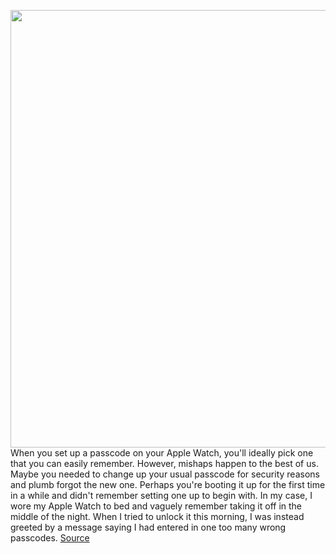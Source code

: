 <img src='https://cdn.vox-cdn.com/thumbor/1lSa-6FlUtwStMyKH55jl1J3p7A=/0x0:2040x1360/1200x800/filters:focal(857x517:1183x843)/cdn.vox-cdn.com/uploads/chorus_image/image/70794730/IMG_2738.0.jpg' width='700px' /><br/>
When you set up a passcode on your Apple Watch, you'll ideally pick one that you can easily remember. However, mishaps happen to the best of us. Maybe you needed to change up your usual passcode for security reasons and plumb forgot the new one. Perhaps you're booting it up for the first time in a while and didn't remember setting one up to begin with. In my case, I wore my Apple Watch to bed and vaguely remember taking it off in the middle of the night. When I tried to unlock it this morning, I was instead greeted by a message saying I had entered in one too many wrong passcodes.
<a href='https://www.theverge.com/23042586/apple-watch-passcode-reset-how-to'> Source <a/>